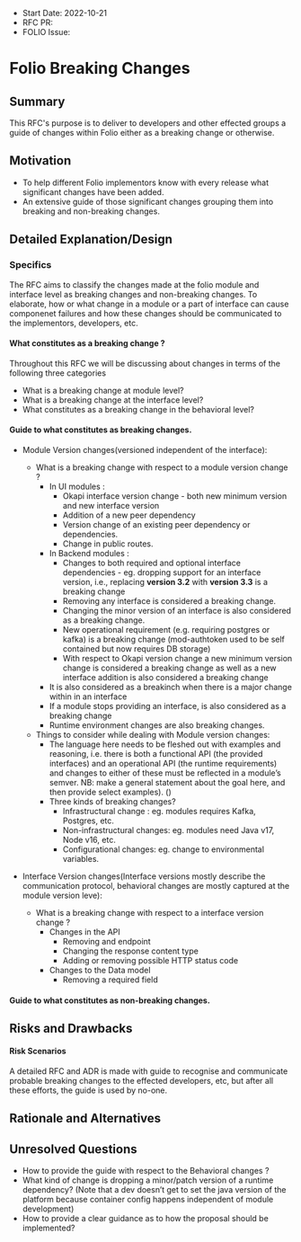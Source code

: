 
- Start Date: 2022-10-21
- RFC PR: 
- FOLIO Issue: 


# Folio Breaking Changes

## Summary

This RFC's purpose is to deliver to developers and other effected groups a guide of changes within Folio either as a breaking change or otherwise.

## Motivation

- To help different Folio implementors know with every release what significant changes have been added.
- An extensive guide of those significant changes grouping them into breaking and non-breaking changes.

## Detailed Explanation/Design

### Specifics

The RFC aims to classify the changes made at the folio module and interface level as breaking changes and non-breaking changes. To elaborate, how or what change in a module or a part of interface can cause componenet failures and how these changes should be communicated to the implementors, developers, etc.



#### __What constitutes as a breaking change ?__

Throughout this RFC we will be discussing about changes in terms of the following three categories

- What is a breaking change at module level?
- What is a breaking change at the interface level?
- What constitutes as a breaking change in the behavioral level? 

#### __Guide to what constitutes as breaking changes.__

- Module Version changes(versioned independent of the interface):
    - What is a breaking change with respect to a module version change ?
        -  In UI modules :
            - Okapi interface version change - both new minimum version and new interface version
            - Addition of a new peer dependency
            - Version change of an existing peer dependency or dependencies.
            - Change in public routes.
        - In Backend modules :
            - Changes to both required and optional interface dependencies - eg. dropping support for an interface version, i.e., replacing __version 3.2__ with __version 3.3__ is a breaking change
            - Removing any interface is considered a breaking change.
            - Changing the minor version of an interface is also considered as a breaking change.
            - New operational requirement (e.g. requiring postgres or kafka) is a breaking change (mod-authtoken used to be self contained but now requires DB storage)
            - With respect to Okapi version change a new minimum version change is considered a breaking change as well as a new interface addition is also considered a breaking change
        - It is also considered as a breakinch when there is a major change within in an interface
        - If a module stops providing an interface, is also considered as a breaking change
        - Runtime environment changes are also breaking changes.
    - Things to consider while dealing with Module version changes:
        - The language here needs to be fleshed out with examples and reasoning, i.e. there is both a functional API (the provided interfaces) and an operational API (the runtime requirements) and changes to either of these must be reflected in a module’s semver. NB: make a general statement about the goal here, and then provide select examples). ()
        - Three kinds of breaking changes?
            - Infrastructural change : eg. modules requires Kafka, Postgres, etc.
            - Non-infrastructural changes: eg. modules need Java v17, Node v16, etc.
            - Configurational changes: eg. change to environmental variables.

- Interface Version changes(Interface versions mostly describe the communication protocol, behavioral changes are mostly captured at the module version leve):
    - What is a breaking change with respect to a interface version change ?
        - Changes in the API
            - Removing and endpoint
            - Changing the response content type
            - Adding or removing possible HTTP status code
        - Changes to the Data model
            - Removing a required field

#### __Guide to what constitutes as non-breaking changes.__




## Risks and Drawbacks

#### __Risk Scenarios__ 

A detailed RFC and ADR is made with guide to recognise and communicate probable breaking changes to the effected developers, etc, but  after all these efforts, the guide is used by no-one. 

## Rationale and Alternatives

## Unresolved Questions

- How to provide the guide with respect to the Behavioral changes ?
- What kind of change is dropping a minor/patch version of a runtime dependency? (Note that a dev doesn’t get to set the java version of the platform because container config happens independent of module development)
- How to provide a clear guidance as to how the proposal should be implemented?
